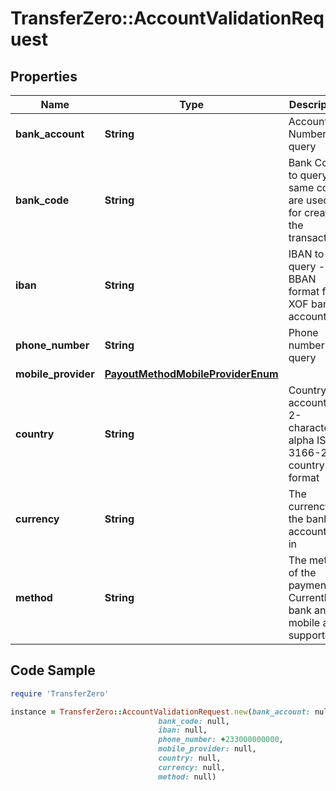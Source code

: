 # TransferZero::AccountValidationRequest

## Properties

Name | Type | Description | Notes
------------ | ------------- | ------------- | -------------
**bank_account** | **String** | Account Number to query | [optional] 
**bank_code** | **String** | Bank Code to query - same codes are used as for creating the transactions | [optional] 
**iban** | **String** | IBAN to query - BBAN format for XOF bank accounts | [optional] 
**phone_number** | **String** | Phone number to query | [optional] 
**mobile_provider** | [**PayoutMethodMobileProviderEnum**](PayoutMethodMobileProviderEnum.md) |  | [optional] 
**country** | **String** | Country of account in 2-character alpha ISO 3166-2 country format | 
**currency** | **String** | The currency the bank account is in | 
**method** | **String** | The method of the payment. Currently bank and mobile are supported | 

## Code Sample

```ruby
require 'TransferZero'

instance = TransferZero::AccountValidationRequest.new(bank_account: null,
                                 bank_code: null,
                                 iban: null,
                                 phone_number: +233000000000,
                                 mobile_provider: null,
                                 country: null,
                                 currency: null,
                                 method: null)
```



